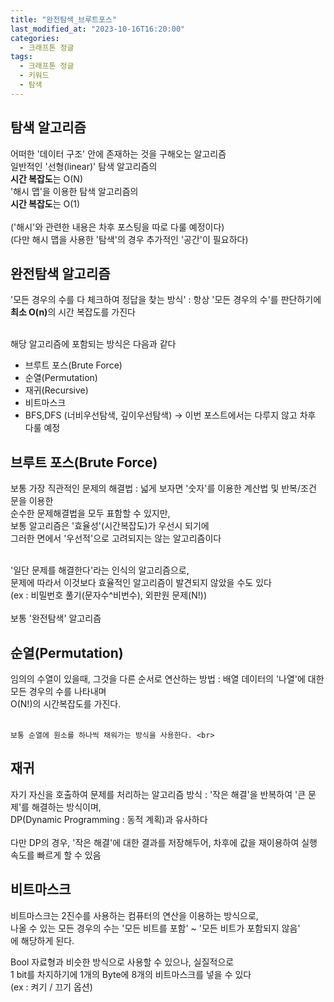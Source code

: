 ```yaml
---
title: "완전탐색_브루트포스"
last_modified_at: "2023-10-16T16:20:00"
categories:
  - 크래프톤 정글
tags:
  - 크래프톤 정글
  - 키워드
  - 탐색
---
```


## 탐색 알고리즘
  어떠한 '데이터 구조' 안에 존재하는 것을 구해오는 알고리즘<br>
  일반적인 '선형(linear)' 탐색 알고리즘의<br>
  <b>시간 복잡도</b>는 O(N) <br>
  '해시 맵'을 이용한 탐색 알고리즘의<br>
  <b>시간 복잡도</b>는 O(1) <br><br>
  ('해시'와 관련한 내용은 차후 포스팅을 따로 다룰 예정이다)<br>
  (다만 해시 맵을 사용한 '탐색'의 경우 추가적인 '공간'이 필요하다)

## 완전탐색 알고리즘
  '모든 경우의 수를 다 체크하여 정답을 찾는 방식'
  : 항상 '모든 경우의 수'를 판단하기에<br>
    <b>최소 O(n)</b>의 시간 복잡도를 가진다<br><br>

  해당 알고리즘에 포함되는 방식은 다음과 같다
  - 브루트 포스(Brute Force)
  - 순열(Permutation)
  - 재귀(Recursive)
  - 비트마스크
  - BFS,DFS (너비우선탐색, 깊이우선탐색) -> 이번 포스트에서는 다루지 않고 차후 다룰 예정

## 브루트 포스(Brute Force)
  보통 가장 직관적인 문제의 해결법
  : 넓게 보자면 '숫자'를 이용한 계산법 및 반복/조건 문을 이용한<br>
    순수한 문제해결법을 모두 표함할 수 있지만,<br>
    보통 알고리즘은 '효율성'(시간복잡도)가 우선시 되기에<br>
    그러한 면에서 '우선적'으로 고려되지는 않는 알고리즘이다<br><br>

  '일단 문제를 해결한다'라는 인식의 알고리즘으로,<br>
  문제에 따라서 이것보다 효율적인 알고리즘이 발견되지 않았을 수도 있다<br>
  (ex : 비밀번호 풀기(문자수^비번수), 외판원 문제(N!))<br><br>
  보통 '완전탐색' 알고리즘

## 순열(Permutation)
  임의의 수열이 있을때, 그것을 다른 순서로 연산하는 방법
  : 배열 데이터의 '나열'에 대한 모든 경우의 수를 나타내며<br>
    O(N!)의 시간복잡도를 가진다. <br><br>

    보통 순열에 원소를 하나씩 채워가는 방식을 사용한다. <br>

    
## 재귀
  자기 자신을 호출하여 문제를 처리하는 알고리즘 방식
  : '작은 해결'을 반복하여 '큰 문제'를 해결하는 방식이며,<br>
  DP(Dynamic Programming : 동적 계획)과 유사하다<br><br>
  다만 DP의 경우, '작은 해결'에 대한 결과를 저장해두어,
  차후에 값을 재이용하여 실행 속도를 빠르게 할 수 있음<br>


## 비트마스크
  비트마스크는 2진수를 사용하는 컴퓨터의 연산을 이용하는 방식으로,<br>
  나올 수 있는 모든 경우의 수는 '모든 비트를 포함' ~ '모든 비트가 포함되지 않음'<br>
  에 해당하게 된다.

  Bool 자료형과 비슷한 방식으로 사용할 수 있으나, 실질적으로<br>
  1 bit를 차지하기에 1개의 Byte에 8개의 비트마스크를 넣을 수 있다<br>
  (ex : 켜기 / 끄기 옵션)

